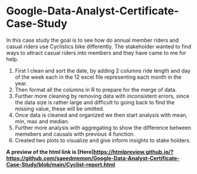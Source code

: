 # Google-Data-Analyst-Certificate-Case-Study

In this case study the goal is to see how do annual member riders and casual riders use Cyclistics bike differently. The stakeholder wanted to find ways to attract casual riders into members and they have came to me for help.


1. First I clean and sort the date, by adding 2 columns ride length and day of the week each in the 12 excel file representing each month in the year.
2. Then format all the columns in R to prepare for the merge of data.
3. Further more cleaning by removing data with inconsistent errors, since the data size is rather large and difficult to going back to find the missing value, these will be omitted.
4. Once data is cleaned and organized we then start analysis with mean, min, max and median.
5. Further more analysis with aggregating to show the difference between memebers and causals with previous 4 function.
6. Created two plots to visualize and give inform insights to stake holders.

**A preview of the html link is [Here]https://htmlpreview.github.io/?https://github.com/saeedmemon/Google-Data-Analyst-Certificate-Case-Study/blob/main/Cyclist-report.html**
